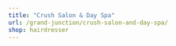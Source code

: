 ```yaml
---
title: "Crush Salon & Day Spa"
url: /grand-junction/crush-salon-and-day-spa/
shop: hairdresser
---
```

